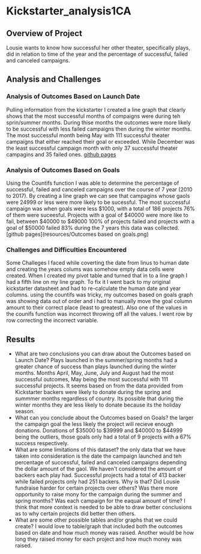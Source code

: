 # Kickstarter_analysis1CA

## Overview of Project
Lousie wants to know how successful her other theater, specifically plays, did in relation to time of the year and the percentage of successful, failed and canceled campaigns.

## Analysis and Challenges

### Analysis of Outcomes Based on Launch Date 
Pulling information from the kickstarter I created a line graph that clearly shows that the most successful months of compaigns were during teh sprin/summer months. During thise months the outcomes were more likely to be successful with less failed campaigns then during the winter months. The most successful month being May with 111 successful theater campaigns that either reached their goal or exceeded. While December was the least successful campaign month with only 37 successful theater campagins and 35 failed ones. [github pages](resources/Theater_Outcomes_vs_Launch.png)

### Analysis of Outcomes Based on Goals 
Using the Countifs function I was able to determine the percentage of successful, failed and canceled campaigns over the course of 7 year (2010 to 2017). By creating a line graph we can see that campagins whose gaols were 24999 or less were more likely to be sucessful. The most successful campaign was when goals were less $1000, with a total of 186 projects 76% of them were suceesful. Projects with a goal of $40000 were more like to fail, between $40000 to $49000 100% of projects failed and projects with a goal of $50000 failed 83% during the 7 years this data was collected. 
[github pages](resources/Outcomes based on goals.png)

### Challenges and Difficulties Encountered
Some Challeges I faced while coverting the date from linus to human date and creating the years colums was somehow empty data cells were created. When I created my pivot table and turned that in to a line graph I had a fifth line on my line graph. To fix it I went back to my original kickstarter datasheet and had to re-calculate the human date and year columns. using the countifs was tricky, my outcomes based on goals graph was showing data out of order and i had to manually move the goal column amount to their correct place (least to greatest). Also one of the values in the counifs function was incorrect throwing off all the values. I went row by row correcting the incorrect variable.  

## Results

- What are two conclusions you can draw about the Outcomes based on Launch Date? Plays launched in the summer/spring months had a greater chance of success than plays launched during the winter months. Months April, May, June, July and August had the most successful outcomes, May being the most successful with 111 successful projects. It seems based on from the data provided from Kickstarter backers were likely to donate during the spring and summmer months regardless of country. Its possible that during the winter months they are less likely to donate because its the holiday season. 
- What can you conclude about the Outcomes based on Goals? the larger the campaign goal the less likely the project will recieve enough donations. Donations of $35000 to $39999 and $40000 to $44999 being the outliers, those goals only had a total of 9 projects with a 67% success respectively. 
- What are some limitations of this dataset? the only data that we have taken into consideration is the date the campaign launched and teh percentage of successful, failed and canceled campaigns depending the dollar amount of the gaol. We haven't considered the amount of backers each play had. Successful projects had a total of 413 backer while failed projects only had 251 backers. Why is that? Did Lousie fundraise harder for certain projects over others? Was there more opportunity to raise mony for the campaign during the summer and spring months? Was each campaign for the eaqual amount of time? I think that more context is needed to be able to draw better conclusions as to why certain projects did better then others.
- What are some other possible tables and/or graphs that we could create? I would love to table/graph that included both the outcomes based on date and how much money was raised. Another would be how long they raised money for each project and how much money was raised. 

